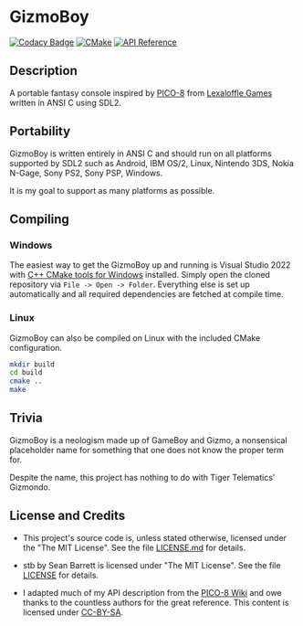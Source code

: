 # GizmoBoy

[![Codacy Badge](https://app.codacy.com/project/badge/Grade/4b253572c9bc49b1b94728f579792e97)](https://www.codacy.com/gh/mupfdev/GizmoBoy/dashboard?utm_source=github.com&amp;utm_medium=referral&amp;utm_content=mupfdev/GizmoBoy&amp;utm_campaign=Badge_Grade)
[![CMake](https://github.com/mupfdev/GizmoBoy/actions/workflows/cmake.yml/badge.svg)](https://github.com/mupfdev/GizmoBoy/actions/workflows/cmake.yml)
[![API Reference](https://img.shields.io/badge/docs-API%20Reference-informational)](https://mupfdev.github.io/GizmoBoy)

## Description

A portable fantasy console inspired by
[PICO-8](https://www.lexaloffle.com/pico-8.php) from [Lexaloffle
Games](https://www.lexaloffle.com) written in ANSI C using SDL2.

## Portability

GizmoBoy is written entirely in ANSI C and should run on all platforms
supported by SDL2 such as Android, IBM OS/2, Linux, Nintendo 3DS, Nokia
N-Gage, Sony PS2, Sony PSP, Windows.

It is my goal to support as many platforms as possible.

## Compiling

### Windows

The easiest way to get the GizmoBoy up and running is Visual Studio 2022
with [C++ CMake tools for
Windows](https://docs.microsoft.com/en-us/cpp/build/cmake-projects-in-visual-studio)
installed.  Simply open the cloned repository via `File -> Open ->
Folder`.  Everything else is set up automatically and all required
dependencies are fetched at compile time.

### Linux

GizmoBoy can also be compiled on Linux with the included CMake
configuration.

```bash
mkdir build
cd build
cmake ..
make
````

## Trivia

GizmoBoy is a neologism made up of GameBoy and Gizmo, a nonsensical
placeholder name for something that one does not know the proper term
for.

Despite the name, this project has nothing to do with Tiger Telematics'
Gizmondo.

## License and Credits

- This project's source code is, unless stated otherwise, licensed under
  the "The MIT License".  See the file [LICENSE.md](LICENSE.md) for
  details.

- stb by Sean Barrett is licensed under "The MIT License".  See the file
  [LICENSE](https://github.com/nothings/stb/blob/master/LICENSE) for
  details.

- I adapted much of my API description from the [PICO-8
  Wiki](https://pico-8.fandom.com/wiki/Pico-8_Wikia) and owe thanks to
  the countless authors for the great reference.  This content is
  licensed under [CC-BY-SA](https://www.fandom.com/licensing).
